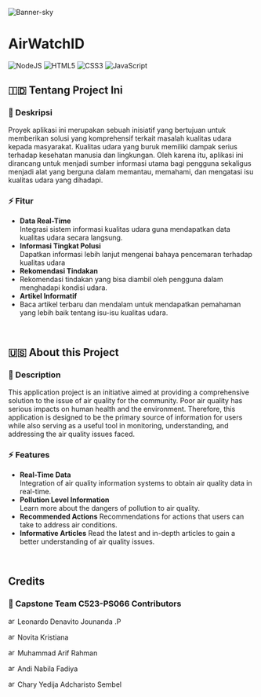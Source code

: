 ![Banner-sky](https://github.com/SoLiDinity/airwatch/assets/127974449/c6f204ca-99fc-4ad0-a2fb-a640a3eb6813)

# AirWatchID
![NodeJS](https://img.shields.io/badge/node.js-6DA55F?style=for-the-badge&logo=node.js&logoColor=white)
![HTML5](https://img.shields.io/badge/html5-%23E34F26.svg?style=for-the-badge&logo=html5&logoColor=white)
![CSS3](https://img.shields.io/badge/css3-%231572B6.svg?style=for-the-badge&logo=css3&logoColor=white)
![JavaScript](https://img.shields.io/badge/javascript-%23323330.svg?style=for-the-badge&logo=javascript&logoColor=%23F7DF1E)

## 🇮🇩 Tentang Project Ini

### 📑 Deskripsi

Proyek aplikasi ini merupakan sebuah inisiatif yang bertujuan untuk memberikan solusi yang komprehensif terkait masalah kualitas udara kepada masyarakat. Kualitas udara yang buruk memiliki dampak serius terhadap kesehatan manusia dan lingkungan. Oleh karena itu, aplikasi ini dirancang untuk menjadi sumber informasi utama bagi pengguna sekaligus menjadi alat yang berguna dalam memantau, memahami, dan mengatasi isu kualitas udara yang dihadapi.

### ⚡ Fitur

- <strong>Data Real-Time</strong>  
Integrasi sistem informasi kualitas udara guna mendapatkan data kualitas udara secara langsung. 
- <strong>Informasi Tingkat Polusi</strong>  
Dapatkan informasi lebih lanjut mengenai bahaya pencemaran terhadap kualitas udara
- <strong>Rekomendasi Tindakan</strong>
- Rekomendasi tindakan yang bisa diambil oleh pengguna dalam menghadapi kondisi udara.
- <strong>Artikel Informatif</strong>
- Baca artikel terbaru dan mendalam untuk mendapatkan pemahaman yang lebih baik tentang isu-isu kualitas udara.

<br>

## 🇺🇸 About this Project

### 📑 Description

This application project is an initiative aimed at providing a comprehensive solution to the issue of air quality for the community. Poor air quality has serious impacts on human health and the environment. Therefore, this application is designed to be the primary source of information for users while also serving as a useful tool in monitoring, understanding, and addressing the air quality issues faced.

### ⚡ Features

- <strong>Real-Time Data</strong>  
Integration of air quality information systems to obtain air quality data in real-time. 
- <strong>Pollution Level Information</strong>  
Learn more about the dangers of pollution to air quality.
- <strong>Recommended Actions</strong>
Recommendations for actions that users can take to address air conditions.
- <strong>Informative Articles</strong>
Read the latest and in-depth articles to gain a better understanding of air quality issues.

<br>

## Credits

### 👥 Capstone Team C523-PS066 Contributors
<a href="https://github.com/SoLiDinity" target="_blank" rel="noreferrer"> <img src="https://cdn.worldvectorlogo.com/logos/github-icon-2.svg" alt="arduino" width="15" height="15"/></a> Leonardo Denavito Jounanda .P  

<a href="https://github.com/KrsNovita2717" target="_blank" rel="noreferrer"> <img src="https://cdn.worldvectorlogo.com/logos/github-icon-2.svg" alt="arduino" width="15" height="15"/></a> Novita Kristiana  

<a href="https://github.com/MuhammadArifRahman" target="_blank" rel="noreferrer"> <img src="https://cdn.worldvectorlogo.com/logos/github-icon-2.svg" alt="arduino" width="15" height="15"/></a> Muhammad Arif Rahman  

<a href="https://github.com/andinabilafdy" target="_blank" rel="noreferrer"> <img src="https://cdn.worldvectorlogo.com/logos/github-icon-2.svg" alt="arduino" width="15" height="15"/></a> Andi Nabila Fadiya  

<a href="https://github.com/Adkrsto" target="_blank" rel="noreferrer"> <img src="https://cdn.worldvectorlogo.com/logos/github-icon-2.svg" alt="arduino" width="15" height="15"/></a> Chary Yedija Adcharisto Sembel 
